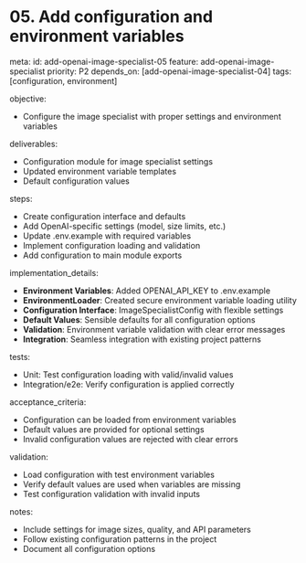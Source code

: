 # 05. Add configuration and environment variables

meta:
id: add-openai-image-specialist-05
feature: add-openai-image-specialist
priority: P2
depends_on: [add-openai-image-specialist-04]
tags: [configuration, environment]

objective:

- Configure the image specialist with proper settings and environment variables

deliverables:

- Configuration module for image specialist settings
- Updated environment variable templates
- Default configuration values

steps:

- Create configuration interface and defaults
- Add OpenAI-specific settings (model, size limits, etc.)
- Update .env.example with required variables
- Implement configuration loading and validation
- Add configuration to main module exports

implementation_details:

- **Environment Variables**: Added OPENAI_API_KEY to .env.example
- **EnvironmentLoader**: Created secure environment variable loading utility
- **Configuration Interface**: ImageSpecialistConfig with flexible settings
- **Default Values**: Sensible defaults for all configuration options
- **Validation**: Environment variable validation with clear error messages
- **Integration**: Seamless integration with existing project patterns

tests:

- Unit: Test configuration loading with valid/invalid values
- Integration/e2e: Verify configuration is applied correctly

acceptance_criteria:

- Configuration can be loaded from environment variables
- Default values are provided for optional settings
- Invalid configuration values are rejected with clear errors

validation:

- Load configuration with test environment variables
- Verify default values are used when variables are missing
- Test configuration validation with invalid inputs

notes:

- Include settings for image sizes, quality, and API parameters
- Follow existing configuration patterns in the project
- Document all configuration options
